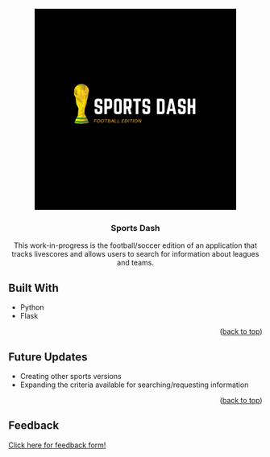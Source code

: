 <!-- PROJECT LOGO -->
<br />
<div align="center">
  <a href="https://github.com/S-Hightower/Sports_Dash">
    <img src="images/sportsDash.png" alt="Logo" width="400" height="400">
  </a>

<h3 align="center">Sports Dash</h3>

  <p align="center">
    This work-in-progress is the football/soccer edition of an application that tracks livescores and allows users to search for information about leagues and teams. 
  </p>
</div>

<!-- ABOUT THE PROJECT -->
## Built With

* Python
* Flask

<p align="right">(<a href="#top">back to top</a>)</p>

<!-- USAGE EXAMPLES -->
## Future Updates

* Creating other sports versions
* Expanding the criteria available for searching/requesting information

<p align="right">(<a href="#top">back to top</a>)</p>

## Feedback

<a href="https://forms.gle/SkQKfNAGjvom28eq9">Click here for feedback form!</a>
